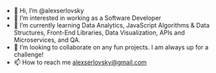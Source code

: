 - 👋 Hi, I’m @alexserlovsky
- 👀 I’m interested in working as a Software Developer
- 🌱 I’m currently learning Data Analytics, JavaScript Algorithms & Data Structures, Front-End Libraries, Data Visualization, APIs and Microservices, and QA.
- 💞️ I’m looking to collaborate on any fun projects. I am always up for a challenge!
- 📫 How to reach me alexserlovsky@gmail.com

<!---
alexserlovsky/alexserlovsky is a ✨ special ✨ repository because its `README.md` (this file) appears on your GitHub profile.
You can click the Preview link to take a look at your changes.
--->
